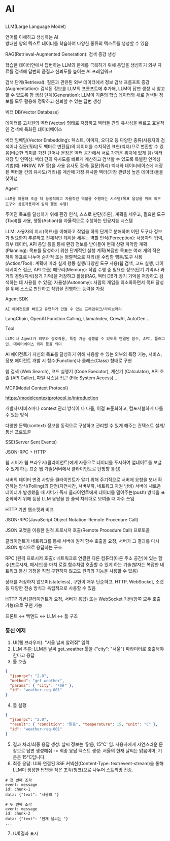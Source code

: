# AI

## 

LLM(Large Language Model)

언어를 이해하고 생성하는 AI  
방대한 양의 텍스트 데이터를 학습하여 다양한 종류의 텍스트를 생성할 수 있음

RAG(Retrieval-Augmented Generation): 검색 증강 생성  

학습한 데이터안에서 답변하는 LLM의 한계를 극복하기 위해 응답을 생성하기 외부 자료를 검색해 답변의 품질과 신뢰도를 높이는 AI 프레임워크

검색 단계(Retrieval): 질문과 관련된 외부 데이터에서 정보 검색
프롬프트 증강(Augmentation): 검색된 정보를 LLM의 프롬프트에 추가해, LLM이 답변 생성 시 참고할 수 있도록 함
생성 단계(Generation): LLM이 기존의 학습 데이터와 새로 검색된 정보를 모두 활용해 정확하고 신뢰할 수 있는 답변 생성

벡터 DB(Vector Database)

데이터를 고차원의 벡터(Vector) 형태로 저장하고 벡터들 간의 유사성을 빠르고 효율적인 검색에 특화된 데이터베이스

벡터 임베딩(Vector Embedding): 텍스트, 이미지, 오디오 등 다양한 종류(사용자의 검색어나 질문(쿼리)도 벡터로 변환됨)의 데이터를 수치적인 표현(벡터)으로 변환할 수 있음(비슷한 의미를 가진 단어나 문장은 벡터 공간에서 서로 가까운 위치에 있게 됨)
벡터 저장 및 인덱싱: 벡터 간의 유사도를 빠르게 계산하고 검색할 수 있도록 특별한 인덱싱 기법(예: HNSW, IVF 등)을 사용
유사도 검색: 질문(쿼리) 벡터와 데이터베이스에 저장된 벡터들 간의 유사도(거리)를 계산해 가장 유사한 벡터(가장 관련성 높은 데이터)들을 찾아냄

Agent

`LLM을 이용해 조금 더 능동적이고 자율적인 역할을 수행하는 시스템(목표 달성을 위해 외부 도구와 상호작용하며 실제 행동 수행)`

주어진 목표를 달성하기 위해 환경 인식, 스스로 판단(추론), 계획을 세우고, 필요한 도구(Tool)를 사용, 행동(Action)을 자율적으로 수행하는 인공지능 시스템

LLM: 사용자의 지시(목표)를 이해하고 작업을 하위 단계로 분해하며 어떤 도구나 정보가 필요한지 추론하고 전체적인 계획을 세우는 역할
인식(Perception): 사용자의 입력, 외부 데이터, API 응답 등을 통해 환경 정보를 받아들여 현재 상황 파악함
계획(Planning): 목표를 달성하기 위한 단계적인 실행 계획(복잡한 목표는 여러 개의 작은 하위 목표로 나누어 순차적 또는 병렬적으로 처리)을 수립함
행동/도구 사용(Action/Tool): 계획에 따라 실제 행동 실행/다양한 도구 사용(웹 검색, 코드 실행, 데이터베이스 접근, API 호출)
메모리(Memory): 작업 수행 중 필요한 정보(단기 기억)나 과거의 경험/지식(장기 기억)을 저장하고 활용(RAG, 벡터 DB가 장기 기억을 저장하고 검색하는 데 사용될 수 있음)
자율성(Autonomy): 사람의 개입을 최소화하면서 목표 달성을 위해 스스로 판단하고 작업을 진행하는 능력을 가짐

Agent SDK

`AI 에이전트를 빠르고 유연하게 만들 수 있는 프레임워크/라이브러리`

LangChain, OpenAI Function Calling, LlamaIndex, CrewAI, AutoGen...

Tool

`LLM이나 Agent가 외부와 상호작용, 특정 기능 실행할 수 있도록 연결된 함수, API, 플러그인, 데이터베이스 쿼리 등을 의미`

AI 에이전트가 자신의 목표를 달성하기 위해 사용할 수 있는 외부의 특정 기능, 서비스, 정보
에이전트 개발 시 함수(Function)나 클래스(Class) 형태로 구현

웹 검색 (Web Search), 코드 실행기 (Code Executor), 계산기 (Calculator), API 호출 (API Caller), 파일 시스템 접근 (File System Access)...

MCP(Model Context Protocol)

https://modelcontextprotocol.io/introduction

개발자/서비스마다 context 관리 방식이 다 다름, 이걸 표준화하고, 컴포저블하게 다룰 수 있는 방식

다양한 문맥(context) 정보를 동적으로 구성하고 관리할 수 있게 해주는 컨텍스트 설계/통신 프로토콜

SSE(Server Sent Events)

JSON-RPC + HTTP

웹 서버가 웹 브라우저(클라이언트)에게 자동으로 데이터를 푸시하여 업데이트를 보낼 수 있게 하는 표준 웹 기술(서버에서 클라이언트로 단방향 통신)

서버의 데이터 변경 사항을 클라이언트가 알기 위해 주기적으로 서버에 요청을 보내 확인하는 방식(Polling)의 단점(지연시간, 서버부하, 네트워크 자원 낭비)
서버에 새로운 데이터가 발생했을 때 서버가 즉시 클라이언트에게 데이터를 밀어주는(push) 방식을 표준화하기 위해 등장
LLM 응답을 한 줄씩 차례대로 보여줄 때 자주 쓰임

HTTP 기반
웹소켓과 비교

JSON-RPC(JavaScript Object Notation-Remote Procedure Call)

JSON 포맷을 이용한 원격 프로시저 호출(Remote Procedure Call) 프로토콜
 
클라이언트가 네트워크를 통해 서버에 원격 함수 호출을 요청, 서버가 그 결과를 다시 JSON 형식으로 응답하는 구조

RPC (원격 프로시저 호출): 네트워크로 연결된 다른 컴퓨터(다른 주소 공간)에 있는 함수(프로시저, 메서드)를 마치 로컬 함수처럼 호출할 수 있게 하는 기술(발자는 복잡한 네트워크 통신 과정을 직접 구현하지 않고도 원격의 기능을 사용할 수 있음)

상태를 저장하지 않으며(stateless), 구현이 매우 단순하고, HTTP, WebSocket, 소켓 등 다양한 전송 방식과 독립적으로 사용할 수 있음

HTTP 기반(클라이언트가 요청, 서버가 응답) 또는 WebSocket 기반(양쪽 모두 호출 가능)으로 구현 가능

프론트 ↔ 백엔드 ↔ LLM ↔ 툴 구조

### 통신 예제 

1. UI(웹 브라우저): "서울 날씨 알려줘" 입력
2. LLM 추론: LLM은 날씨 get_weather 툴을 {"city": "서울"} 파라미터로 호출해야 한다고 응답
3. 툴 호출
```json
{
  "jsonrpc": "2.0",
  "method": "get_weather",
  "params": { "city": "서울" },
  "id": "weather-req-001"
}
```
4. 툴 실행
```json
{
  "jsonrpc": "2.0",
  "result": { "condition": "맑음", "temperature": 15, "unit": "C" },
  "id": "weather-req-001"
}
```
5. 결과 처리/최종 응답 생성: 날씨 정보는 '맑음, 15°C' 임. 사용자에게 자연스러운 문장으로 답변 생성해줘 -> 최종 응답 텍스트 생성: 서울의 현재 날씨는 맑음이며, 기온은 15°C입니다. 
6. 최종 응답: UI와 연결된 SSE 커넥션(Content-Type: text/event-stream)을 통해 LLM이 생성한 답변을 작은 조각(청크)으로 나누어 스트리밍 전송.
```
# 첫 번째 조각
event: message
id: chunk-1
data: {"text": "서울의 "}

# 두 번째 조각
event: message
id: chunk-2
data: {"text": "현재 날씨는 "}
...
```
7. (UI)결과 표시




